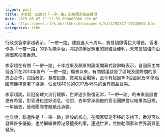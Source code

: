 ```yaml
---
layout: post
title: 李家超：加強向「一帶一路」沿線國家推廣香港
date: 2023-06-07 11:22:33.000000000 +08:00
link: https://news.rthk.hk/rthk/ch/component/k2/1703837-20230607.htm
categories: rthk
---
```


行政長官李家超表示，「一帶一路」建設進入十周年，貿易額錄得巨大增長，香港作為「一帶一路」的多功能平台，將提供舉足輕重的網絡及便利，未來會加強向沿線國家推廣香港。

李家超在有關「一帶一路」十年成果及願景的論壇開幕式致辭時表示，自國家主席習近平在2013年宣布「一帶一路」願景以來，有關倡議啟發了區域及國際間的多方面合作，包括政策、基礎設施、貿易及金融等，至今有超過150個國家及30多個國際機構簽署了協議，佔全球40%的GDP及45%的世界商品貿易。

李家超說，新冠全球大流行緩解，世界逐步恢復正常，「一帶一路」的未來發展會更有希望，對香港也是好消息。他說，去年曾承諾他的管治團隊會以結果為目標，一年過去，他和團隊會繼續此承諾。

他又說，聯通性是「一帶一路」建設的核心，在國家堅定不移的支持下，香港可以發揮許多優勢，也將繼續做香港最擅長的事，連通世界，並推動國家和世界高質量發展。
